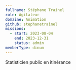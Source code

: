 ```yaml
---
fullname: Stéphane Trainel
role: Agitateur
domaine: Animation
github: stephanetrainel
missions:
  - start: 2023-08-04
    end: 2023-12-31
    status: admin
memberType: dinum
---
```


Statisticien public en itinérance
